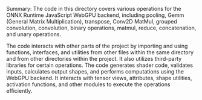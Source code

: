 Summary:
The code in this directory covers various operations for the ONNX Runtime JavaScript WebGPU backend, including pooling, Gemm (General Matrix Multiplication), transpose, Conv2D MatMul, grouped convolution, convolution, binary operations, matmul, reduce, concatenation, and unary operations. 

The code interacts with other parts of the project by importing and using functions, interfaces, and utilities from other files within the same directory and from other directories within the project. It also utilizes third-party libraries for certain operations. The code generates shader code, validates inputs, calculates output shapes, and performs computations using the WebGPU backend. It interacts with tensor views, attributes, shape utilities, activation functions, and other modules to execute the operations efficiently.
